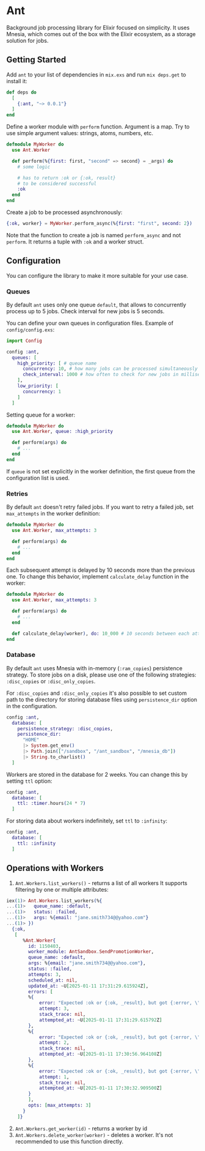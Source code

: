 # Ant

Background job processing library for Elixir focused on simplicity. It uses Mnesia, which comes out of the box with the Elixir ecosystem, as a storage solution for jobs.

## Getting Started

Add `ant` to your list of dependencies in `mix.exs` and run `mix deps.get` to install it:

```elixir
def deps do
  [
    {:ant, "~> 0.0.1"}
  ]
end
```

Define a worker module with `perform` function. Argument is a map. Try to use simple argument values: strings, atoms, numbers, etc.

```elixir
defmodule MyWorker do
  use Ant.Worker

  def perform(%{first: first, "second" => second} = _args) do
    # some logic

    # has to return :ok or {:ok, result}
    # to be considered successful
    :ok
  end
end
```

Create a job to be processed asynchronously:

```elixir
{:ok, worker} = MyWorker.perform_async(%{first: "first", second: 2})
```

Note that the function to create a job is named `perform_async` and not `perform`. It returns a tuple with `:ok` and a worker struct.

## Configuration

You can configure the library to make it more suitable for your use case.

### Queues

By default `ant` uses only one queue `default`, that allows to concurrently process up to 5 jobs. Check interval for new jobs is 5 seconds.

You can define your own queues in configuration files. Example of `config/config.exs`:

```elixir
import Config

config :ant,
  queues: [
    high_priority: [ # queue name
      concurrency: 10, # how many jobs can be processed simultaneously
      check_interval: 1000 # how often to check for new jobs in milliseconds
    ],
    low_priority: [
      concurrency: 1
    ]
  ]
```
Setting queue for a worker:

```elixir
defmodule MyWorker do
  use Ant.Worker, queue: :high_priority

  def perform(args) do
    # ...
  end
end
```
If `queue` is not set explicitly in the worker definition, the first queue from the configuration list is used.

### Retries

By default `ant` doesn't retry failed jobs. If you want to retry a failed job, set `max_attempts` in the worker definition:

```elixir
defmodule MyWorker do
  use Ant.Worker, max_attempts: 3

  def perform(args) do
    # ...
  end
end
```

Each subsequent attempt is delayed by 10 seconds more than the previous one. To change this behavior, implement `calculate_delay` function in the worker:

```elixir
defmodule MyWorker do
  use Ant.Worker, max_attempts: 3

  def perform(args) do
    # ...
  end

  def calculate_delay(worker), do: 10_000 # 10 seconds between each attempt
end
```

### Database

By default `ant` uses Mnesia with in-memory (`:ram_copies`) persistence strategy. To store jobs on a disk, please use one of the following strategies: `:disc_copies` or `:disc_only_copies`.

For `:disc_copies` and `:disc_only_copies` it's also possible to set custom path to the directory for storing database files using `persistence_dir` option in the configuration.

```elixir
config :ant,
  database: [
    persistence_strategy: :disc_copies,
    persistence_dir:
      "HOME"
      |> System.get_env()
      |> Path.join(["/sandbox", "/ant_sandbox", "/mnesia_db"])
      |> String.to_charlist()
  ]
```

Workers are stored in the database for 2 weeks. You can change this by setting `ttl` option:

```elixir
config :ant,
  database: [
    ttl: :timer.hours(24 * 7)
  ]
```

For storing data about workers indefinitely, set `ttl` to `:infinity`:

```elixir
config :ant,
  database: [
    ttl: :infinity
  ]
```

## Operations with Workers

1. `Ant.Workers.list_workers()` - returns a list of all workers
It supports filtering by one or multiple attributes:

```elixir
iex(1)> Ant.Workers.list_workers(%{
...(1)>   queue_name: :default,
...(1)>   status: :failed,
...(1)>   args: %{email: "jane.smith734@@yahoo.com"}
...(1)> })
  {:ok,
   [
      %Ant.Worker{
        id: 1150403,
        worker_module: AntSandbox.SendPromotionWorker,
        queue_name: :default,
        args: %{email: "jane.smith734@@yahoo.com"},
        status: :failed,
        attempts: 3,
        scheduled_at: nil,
        updated_at: ~U[2025-01-11 17:31:29.615924Z],
        errors: [
        %{
            error: "Expected :ok or {:ok, _result}, but got {:error, \"Invalid email\"}",
            attempt: 3,
            stack_trace: nil,
            attempted_at: ~U[2025-01-11 17:31:29.615792Z]
        },
        %{
            error: "Expected :ok or {:ok, _result}, but got {:error, \"Invalid email\"}",
            attempt: 2,
            stack_trace: nil,
            attempted_at: ~U[2025-01-11 17:30:56.964108Z]
        },
        %{
            error: "Expected :ok or {:ok, _result}, but got {:error, \"Invalid email\"}",
            attempt: 1,
            stack_trace: nil,
            attempted_at: ~U[2025-01-11 17:30:32.909500Z]
        }
        ],
        opts: [max_attempts: 3]
      }
    ]}
```
2. `Ant.Workers.get_worker(id)` - returns a worker by id
3. `Ant.Workers.delete_worker(worker)` - deletes a worker. It's not recommended to use this function directly.